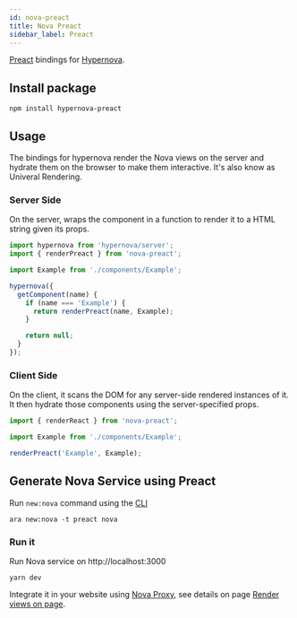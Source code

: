 ```yaml
---
id: nova-preact
title: Nova Preact
sidebar_label: Preact
---
```


[Preact](https://preactjs.com) bindings for [Hypernova](https://github.com/airbnb/hypernova).

## Install package

```shell
npm install hypernova-preact
```

## Usage
The bindings for hypernova render the Nova views on the server and hydrate them on the browser to make them interactive. It's also know as Univeral Rendering.  

### Server Side

On the server, wraps the component in a function to render it to a HTML string given its props.

```js
import hypernova from 'hypernova/server';
import { renderPreact } from 'nova-preact';

import Example from './components/Example';

hypernova({
  getComponent(name) {
    if (name === 'Example') {
      return renderPreact(name, Example);
    }

    return null;
  }
});

```

### Client Side

On the client, it scans the DOM for any server-side rendered instances of it. It then hydrate those components using the server-specified props.

```js
import { renderReact } from 'nova-preact';

import Example from './components/Example';

renderPreact('Example', Example);
```

## Generate Nova Service using Preact

Run `new:nova` command using the [CLI](https://github.com/ara-framework/ara-cli)

```shell
ara new:nova -t preact nova
```

### Run it

Run Nova service on http://localhost:3000

```shell
yarn dev
```

Integrate it in your website using [Nova Proxy](https://github.com/ara-framework/nova-proxy), see details on page [Render views on page](/website/docs/render-on-page).
